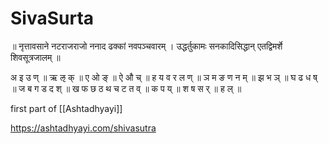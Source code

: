 # SivaSurta

॥ नृत्तावसाने नटराजराजो ननाद ढक्कां नवपञ्चवारम् ।
उद्धर्तुकामः सनकादिसिद्धान् एतद्विमर्शे शिवसूत्रजालम् ॥


अ इ उ ण् ॥ ऋ ऌ क् ॥ ए ओ ङ् ॥ ऐ औ च् ॥ ह य व र ल ण् ॥ ञ म ङ ण न म् ॥
झ भ ञ् ॥ घ ढ ध ष् ॥ ज ब ग ड द श् ॥ ख फ छ ठ थ च ट त व् ॥ क प य् ॥ श ष स र् ॥ ह ल् ॥


first part of [[Ashtadhyayi]]

https://ashtadhyayi.com/shivasutra